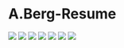 # A.Berg-Resume
![](https://github.com/Alexander-Berg/A.Berg-Resume/blob/18f708cf9b069408240b75f112639b422ac779d7/A.Berg%20Resume.png)
![](https://github.com/Alexander-Berg/A.Berg-Resume/blob/96911f647028ae60297740e06348cc86e01e3487/Png/Software%20Skills%20Portfolio_Page_1.png)
![](https://github.com/Alexander-Berg/A.Berg-Resume/blob/d5aa15f226fe23385ae1cb58040355ae7258fde7/Png/Software%20Skills%20Portfolio_Page_2.png)
![](https://github.com/Alexander-Berg/A.Berg-Resume/blob/d5aa15f226fe23385ae1cb58040355ae7258fde7/Png/GamesTests%20portfolio_Page_1.png)
![](https://github.com/Alexander-Berg/A.Berg-Resume/blob/c6f59d4dc7080099f576385e0680d7663d4cb838/Png/GamesTests%20portfolio_Page_2.png)
![](https://github.com/Alexander-Berg/A.Berg-Resume/blob/c6f59d4dc7080099f576385e0680d7663d4cb838/Png/GamesTests%20portfolio_Page_3.png)
![](https://github.com/Alexander-Berg/A.Berg-Resume/blob/c6f59d4dc7080099f576385e0680d7663d4cb838/Png/GamesTests%20portfolio_Page_4.png)
